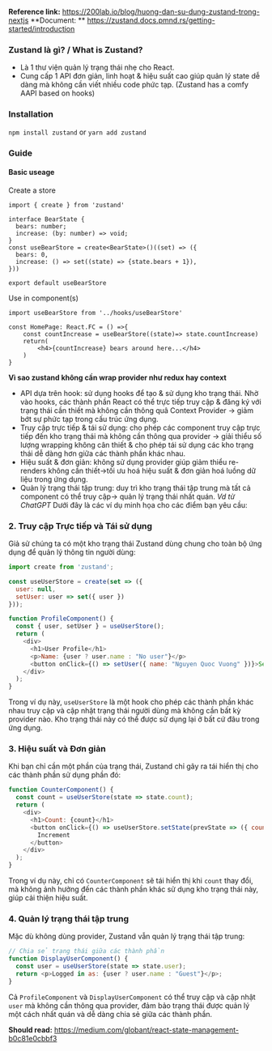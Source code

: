 **Reference link:** https://200lab.io/blog/huong-dan-su-dung-zustand-trong-nextjs
**Document: ** https://zustand.docs.pmnd.rs/getting-started/introduction
### Zustand là gì? / What is Zustand?
- Là 1 thư viện quản lý trạng thái nhẹ cho React.
- Cung cấp 1 API đơn giản, linh hoạt & hiệu suất cao giúp quản lý state dễ dàng mà không cần viết nhiều code phức tạp. (Zustand has a comfy AAPI based on hooks)

### Installation
`npm install zustand` or `yarn add zustand`

### Guide
#### Basic useage
Create a store
```
import { create } from 'zustand'

interface BearState {
  bears: number;
  increase: (by: number) => void;
}
const useBearStore = create<BearState>()((set) => ({
  bears: 0,
  increase: () => set((state) => {state.bears + 1}),
}))

export default useBearStore
```

Use in component(s)
```
import useBearStore from '../hooks/useBearStore'

const HomePage: React.FC = () =>{
	const countIncrease = useBearStore((state)=> state.countIncrease)
	return(
		<h4>{countIncrease} bears around here...</h4>
	)
}
```

**Vì sao zustand không cần wrap provider như redux hay context**
- API dựa trên hook: sử dụng hooks để tạo & sử dụng kho trạng thái. Nhờ vào hooks, các thành phần React có thể trực tiếp truy cập & đăng ký với trạng thái cần thiết mà không cần thông quâ Context Provider -> giảm bớt sự phức tạp trong cấu trúc ứng dụng.
- Truy cập trực tiếp & tái sử dụng: cho phép các component truy cập trực tiếp đến kho trạng thái mà không cần thông qua provider -> giải thiểu số lượng wrapping không cân thiết & cho phép tái sử dụng các kho trạng thái dễ dàng hơn giữa các thành phần khác nhau.
- Hiệu suất & đơn giản: không sử dụng provider giúp giảm thiểu re-renders không cần thiết->tối ưu hoá hiệu suất & đơn giản hoá luồng dữ liệu trong ứng dụng.
- Quản lý trạng thái tập trung: duy trì kho trạng thái tập trung mà tất cả component có thể truy cập-> quản lý trạng thái nhất quán.
*Vd từ ChatGPT*
Dưới đây là các ví dụ minh họa cho các điểm bạn yêu cầu:

### 2. Truy cập Trực tiếp và Tái sử dụng

Giả sử chúng ta có một kho trạng thái Zustand dùng chung cho toàn bộ ứng dụng để quản lý thông tin người dùng:

```javascript
import create from 'zustand';

const useUserStore = create(set => ({
  user: null,
  setUser: user => set({ user })
}));

function ProfileComponent() {
  const { user, setUser } = useUserStore();
  return (
    <div>
      <h1>User Profile</h1>
      <p>Name: {user ? user.name : "No user"}</p>
      <button onClick={() => setUser({ name: "Nguyen Quoc Vuong" })}>Set User</button>
    </div>
  );
}
```

Trong ví dụ này, `useUserStore` là một hook cho phép các thành phần khác nhau truy cập và cập nhật trạng thái người dùng mà không cần bất kỳ provider nào. Kho trạng thái này có thể được sử dụng lại ở bất cứ đâu trong ứng dụng.

### 3. Hiệu suất và Đơn giản

Khi bạn chỉ cần một phần của trạng thái, Zustand chỉ gây ra tái hiển thị cho các thành phần sử dụng phần đó:

```javascript
function CounterComponent() {
  const count = useUserStore(state => state.count);
  return (
    <div>
      <h1>Count: {count}</h1>
      <button onClick={() => useUserStore.setState(prevState => ({ count: prevState.count + 1 }))}>
        Increment
      </button>
    </div>
  );
}
```

Trong ví dụ này, chỉ có `CounterComponent` sẽ tái hiển thị khi `count` thay đổi, mà không ảnh hưởng đến các thành phần khác sử dụng kho trạng thái này, giúp cải thiện hiệu suất.

### 4. Quản lý trạng thái tập trung

Mặc dù không dùng provider, Zustand vẫn quản lý trạng thái tập trung:

```javascript
// Chia sẻ trạng thái giữa các thành phần
function DisplayUserComponent() {
  const user = useUserStore(state => state.user);
  return <p>Logged in as: {user ? user.name : "Guest"}</p>;
}
```

Cả `ProfileComponent` và `DisplayUserComponent` có thể truy cập và cập nhật `user` mà không cần thông qua provider, đảm bảo trạng thái được quản lý một cách nhất quán và dễ dàng chia sẻ giữa các thành phần.

**Should read:** https://medium.com/globant/react-state-management-b0c81e0cbbf3

